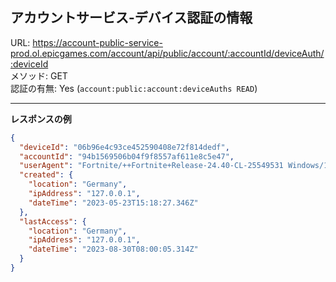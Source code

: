## アカウントサービス-デバイス認証の情報

URL: https://account-public-service-prod.ol.epicgames.com/account/api/public/account/:accountId/deviceAuth/:deviceId \
メソッド: GET \
認証の有無: Yes (`account:public:account:deviceAuths READ`)

---

__レスポンスの例__

```json
{
  "deviceId": "06b96e4c93ce452590408e72f814dedf",
  "accountId": "94b1569506b04f9f8557af611e8c5e47",
  "userAgent": "Fortnite/++Fortnite+Release-24.40-CL-25549531 Windows/10.0.19042.1.768.64bit",
  "created": {
    "location": "Germany",
    "ipAddress": "127.0.0.1",
    "dateTime": "2023-05-23T15:18:27.346Z"
  },
  "lastAccess": {
    "location": "Germany",
    "ipAddress": "127.0.0.1",
    "dateTime": "2023-08-30T08:00:05.314Z"
  }
}
```
